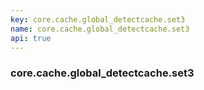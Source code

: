 ```yaml
---
key: core.cache.global_detectcache.set3
name: core.cache.global_detectcache.set3
api: true
---
```


### core.cache.global_detectcache.set3
